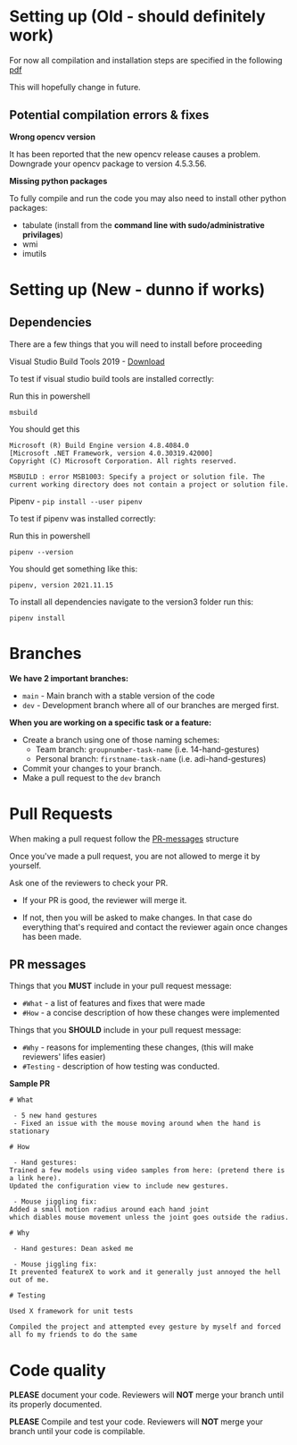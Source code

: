 # Setting up (Old - should definitely work)

For now all compilation and installation steps are specified in the following [pdf](https://github.com/doctordeano/MotionInput/blob/main/version3.0/Compilation%20Instructions%20%26%20Libraries%20required.pdf)

This will hopefully change in future.

## Potential compilation errors & fixes
**Wrong opencv version**

It has been reported that the new opencv release causes a problem. Downgrade your opencv package to version 4.5.3.56.

**Missing python packages**

To fully compile and run the code you may also need to install other python packages:
- tabulate (install from the **command line with sudo/administrative privilages**)
- wmi
- imutils

# Setting up (New - dunno if works)

## Dependencies
There are a few things that you will need to install before proceeding

Visual Studio Build Tools 2019 - [Download](https://my.visualstudio.com/Downloads?q=visual%20studio%202019&wt.mc_id=o~msft~vscom~older-downloads)

To test if visual studio build tools are installed correctly:

Run this in powershell

```
msbuild
```
You should get this
```
Microsoft (R) Build Engine version 4.8.4084.0
[Microsoft .NET Framework, version 4.0.30319.42000]
Copyright (C) Microsoft Corporation. All rights reserved.

MSBUILD : error MSB1003: Specify a project or solution file. The current working directory does not contain a project or solution file.
```

Pipenv - `pip install --user pipenv`

To test if pipenv was installed correctly:

Run this in powershell

```
pipenv --version
```
You should get something like this:
```
pipenv, version 2021.11.15
```

To install all dependencies navigate to the version3 folder run this:

```
pipenv install
```


# Branches

**We have 2 important branches:**
 - `main` - Main branch with a stable version of the code
 - `dev` - Development branch where all of our branches are merged first.

**When you are working on a specific task or a feature:**
 - Create a branch using one of those naming schemes:
   - Team branch: `groupnumber-task-name` (i.e. 14-hand-gestures)
   - Personal branch: `firstname-task-name` (i.e. adi-hand-gestures)
 - Commit your changes to your branch.
 - Make a pull request to the `dev` branch

# Pull Requests

When making a pull request follow the [PR-messages](#pr-messages) structure

Once you've made a pull request, you are not allowed to merge it by yourself.

Ask one of the reviewers to check your PR.

 - If your PR is good, the reviewer will merge it.

 - If not, then you will be asked to make changes. In that case do everything that's required and contact the reviewer again once changes has been made.



## PR messages

Things that you **MUST** include in your pull request message:
 - `#What` - a list of features and fixes that were made
 - `#How` - a concise description of how these changes were implemented

Things that you **SHOULD** include in your pull request message:
- `#Why` - reasons for implementing these changes, (this will make reviewers' lifes easier)
- `#Testing` - description of how testing was conducted.

**Sample PR**

```
# What

 - 5 new hand gestures
 - Fixed an issue with the mouse moving around when the hand is stationary
 
# How

 - Hand gestures: 
Trained a few models using video samples from here: (pretend there is a link here).
Updated the configuration view to include new gestures.

 - Mouse jiggling fix:
Added a small motion radius around each hand joint 
which diables mouse movement unless the joint goes outside the radius.

# Why

 - Hand gestures: Dean asked me

 - Mouse jiggling fix: 
It prevented featureX to work and it generally just annoyed the hell out of me.

# Testing

Used X framework for unit tests

Compiled the project and attempted evey gesture by myself and forced all fo my friends to do the same
```

# Code quality

**PLEASE** document your code. Reviewers will **NOT** merge your branch until its properly documented.

**PLEASE** Compile and test your code. Reviewers will **NOT** merge your branch until your code is compilable.
